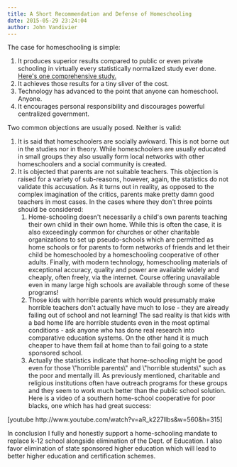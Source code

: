 ```yaml
---
title: A Short Recommendation and Defense of Homeschooling
date: 2015-05-29 23:24:04
author: John Vandivier
---
```




The case for homeschooling is simple:
<ol>
	<li>It produces superior results compared to public or even private schooling in virtually every statistically normalized study ever done.<a href=\"http://www.hslda.org/docs/news/200908100.asp\"> Here's one comprehensive study.</a></li>
	<li>It achieves those results for a tiny sliver of the cost.</li>
	<li>Technology has advanced to the point that anyone can homeschool. Anyone.</li>
	<li>It encourages personal responsibility and discourages powerful centralized government.</li>
</ol>
Two common objections are usually posed. Neither is valid:
<ol>
	<li>It is said that homeschoolers are socially awkward. This is not borne out in the studies nor in theory. While homeschoolers are usually educated in small groups they also usually form local networks with other homeschoolers and a social community is created.</li>
	<li>It is objected that parents are not suitable teachers. This objection is raised for a variety of sub-reasons, however, again, the statistics do not validate this accusation. As it turns out in reality, as opposed to the complex imagination of the critics, parents make pretty damn good teachers in most cases. In the cases where they don't three points should be considered:
<ol>
	<li>Home-schooling doesn't necessarily a child's own parents teaching their own child in their own home. While this is often the case, it is also exceedingly common for churches or other charitable organizations to set up pseudo-schools which are permitted as home schools or for parents to form networks of friends and let their child be homeschooled by a homeschooling cooperative of other adults. Finally, with modern technology, homeschooling materials of exceptional accuracy, quality and power are available widely and cheaply, often freely, via the internet. Course offering unavailable even in many large high schools are available through some of these programs!</li>
	<li>Those kids with horrible parents which would presumably make horrible teachers don't actually have much to lose - they are already failing out of school and not learning! The sad reality is that kids with a bad home life are horrible students even in the most optimal conditions - ask anyone who has done real research into comparative education systems. On the other hand it is much cheaper to have them fail at home than to fail going to a state sponsored school.</li>
	<li>Actually the statistics indicate that home-schooling might be good even for those \"horrible parents\" and \"horrible students\" such as the poor and mentally ill. As previously mentioned, charitable and religious institutions often have outreach programs for these groups and they seem to work much better than the public school solution. Here is a video of a southern home-school cooperative for poor blacks, one which has had great success:</li>
</ol>
</li>
</ol>
[youtube http://www.youtube.com/watch?v=aR_k227Ilbs&amp;w=560&amp;h=315]

In conclusion I fully and honestly support a home-schooling mandate to replace k-12 school alongside elimination of the Dept. of Education. I also favor elimination of state sponsored higher education which will lead to better higher education and certification schemes.